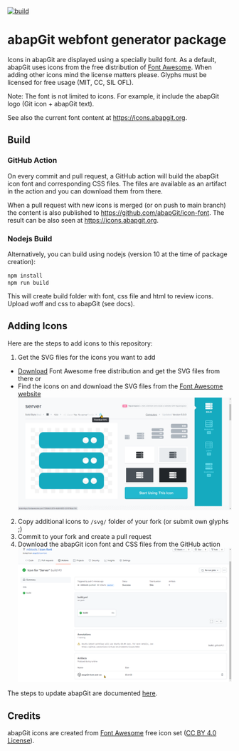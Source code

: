 [![build](https://github.com/abapGit/icon-font/actions/workflows/build.yml/badge.svg)](https://github.com/abapGit/icon-font/actions/workflows/build.yml)

# abapGit webfont generator package

Icons in abapGit are displayed using a specially build font. As a default, abapGit uses icons from the free distribution of [Font Awesome](https://fontawesome.com/). When adding other icons mind the license matters please. Glyphs must be licensed for free usage (MIT, CC, SIL OFL).

Note: The font is not limited to icons. For example, it include the abapGit logo (Git icon + abapGit text).

See also the current font content at https://icons.abapgit.org.

## Build

### GitHub Action

On every commit and pull request, a GitHub action will build the abapGit icon font and corresponding CSS files. The files are available as an artifact in the action and you can download them from there.

When a pull request with new icons is merged (or on push to main branch) the content is also published to https://github.com/abapGit/icon-font. The result can be also seen at https://icons.abapgit.org.

### Nodejs Build

Alternatively, you can build using nodejs (version 10 at the time of package creation):

```
npm install
npm run build
```

This will create build folder with font, css file and html to review icons. Upload woff and css to abapGit (see docs).

## Adding Icons

Here are the steps to add icons to this repository:

1. Get the SVG files for the icons you want to add
- [Download](https://fontawesome.com/download) Font Awesome free distribution and get the SVG files from there or
- Find the icons on and download the SVG files from the [Font Awesome website](https://fontawesome.com/icons?d=gallery&m=free)
![Font Awesome Example](img/fontawesome-example.png)
2. Copy additional icons to `/svg/` folder of your fork (or submit own glyphs ;)
3. Commit to your fork and create a pull request
4. Download the abapGit icon font and CSS files from the GitHub action
![Build Example](img/build-example.png)

The steps to update abapGit are documented [here](https://docs.abapgit.org/development/adding-icons.html).


## Credits

abapGit icons are created from [Font Awesome](https://fontawesome.com/) free icon set ([CC BY 4.0 License](https://fontawesome.com/license/free)).
